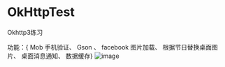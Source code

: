 # OkHttpTest
Okhttp3练习

功能：{
Mob 手机验证、
Gson 、
facebook 图片加载、
根据节日替换桌面图片、
桌面消息通知、
数据缓存}
![image](https://github.com/wxcgithub2014/OkHttpTest/blob/master/show.gif)   


